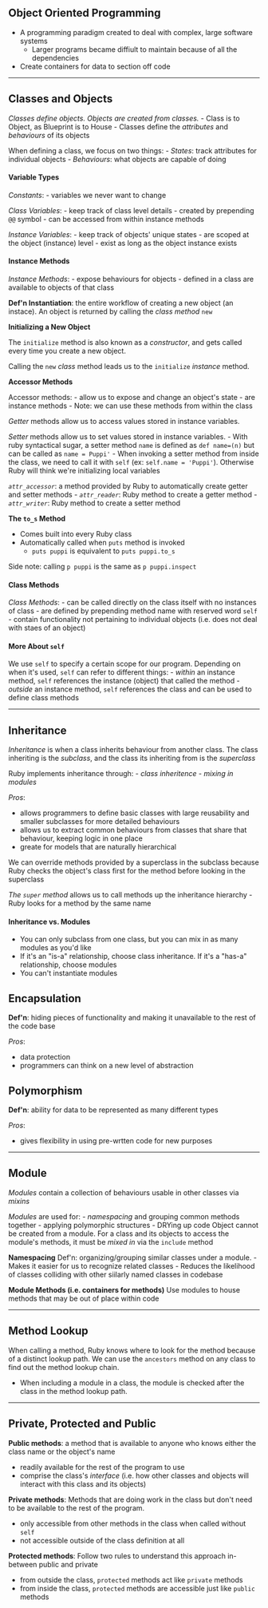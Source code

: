 ## Object Oriented Programming
- A programming paradigm created to deal with complex, large software systems
    - Larger programs became diffiult to maintain because of all the dependencies
- Create containers for data to section off code


---


## Classes and Objects

*Classes define objects. Objects are created from classes.*
    - Class is to Object, as Blueprint is to House
    - Classes define the *attributes* and *behaviours* of its objects

When defining a class, we focus on two things:
    - *States*: track attributes for individual objects
    - *Behaviours*: what objects are capable of doing

#### Variable Types

*Constants*:
    - variables we never want to change

*Class Variables*:
    - keep track of class level details
    - created by prepending `@@` symbol
    - can be accessed from within instance methods

*Instance Variables*:
    - keep track of objects' unique states
    - are scoped at the object (instance) level
    - exist as long as the object instance exists


#### Instance Methods

*Instance Methods*:
    - expose behaviours for objects
    - defined in a class are available to objects of that class

**Def'n Instantiation**: the entire workflow of creating a new object (an instace). An object is returned by calling the *class method* `new`

**Initializing a New Object**

The `initialize` method is also known as a *constructor*, and gets called every time you create a new object.

Calling the `new` *class* method leads us to the `initialize` *instance* method.

**Accessor Methods**

Accessor methods:
    - allow us to expose and change an object's state
    - are instance methods
    - Note: we can use these methods from within the class

*Getter* methods allow us to access values stored in instance variables.

*Setter* methods allow us to set values stored in instance variables.
    - With ruby syntactical sugar, a setter method `name` is defined as `def name=(n)` but can be called as `name = Puppi'`
    - When invoking a setter method from inside the class, we need to call it with `self` (ex: `self.name = 'Puppi'`). Otherwise Ruby will think we're initializing local variables

*`attr_accessor`*: a method provided by Ruby to automatically create getter and setter methods
    - *`attr_reader`*: Ruby method to create a getter method
    - *`attr_writer`*: Ruby method to create a setter method

**The `to_s` Method**

- Comes built into every Ruby class
- Automatically called when `puts` method is invoked
    - `puts puppi` is equivalent to `puts puppi.to_s`

Side note: calling `p puppi` is the same as `p puppi.inspect`

#### Class Methods

*Class Methods*:
    - can be called directly on the class itself with no instances of class
    - are defined by prepending method name with reserved word `self`
    - contain functionality not pertaining to individual objects (i.e. does not deal with staes of an object)

#### More About `self`

We use `self` to specify a certain scope for our program. Depending on when it's used, `self` can refer to different things:
    - *within* an instance method, `self` references the instance (object) that called the method
    - *outside* an instance method, `self` references the class and can be used to define class methods


---


## Inheritance

*Inheritance* is when a class inherits behaviour from another class. The class inheriting is the *subclass*, and the class its inheriting from is the *superclass*

Ruby implements inheritance through:
    - *class inheritence*
    - *mixing in modules*

*Pros*:
- allows programmers to define basic classes with large reusability and smaller subclasses for more detailed behaviours
- allows us to extract common behaviours from classes that share that behaviour, keeping logic in one place
- greate for models that are naturally hierarchical

We can override methods provided by a superclass in the subclass because Ruby checks the object's class first for the method before looking in the superclass

*The `super` method* allows us to call methods up the inheritance hierarchy - Ruby looks for a method by the same name

#### Inheritance vs. Modules

- You can only subclass from one class, but you can mix in as many modules as you'd like
- If it's an "is-a" relationship, choose class inheritance. If it's a "has-a" relationship, choose modules
- You can't instantiate modules



## Encapsulation

**Def'n**: hiding pieces of functionality and making it unavailable to the rest of the code base

*Pros*:
- data protection
- programmers can think on a new level of abstraction


## Polymorphism

**Def'n**: ability for data to be represented as many different types

*Pros*:
- gives flexibility in using pre-wrtten code for new purposes

---

## Module

*Modules* contain a collection of behaviours usable in other classes via *mixins*

*Modules* are used for:
    - *namespacing* and grouping common methods together
    - applying polymorphic structures
    - DRYing up code
Object cannot be created from a module. For a class and its objects to access the module's methods, it must be *mixed in* via the `include` method

**Namespacing**
Def'n: organizing/grouping similar classes under a module.
    - Makes it easier for us to recognize related classes
    - Reduces the likelihood of classes colliding with other siilarly named classes in codebase

**Module Methods (i.e. containers for methods)**
Use modules to house methods that may be out of place within code

---

## Method Lookup

When calling a method, Ruby knows where to look for the method because of a distinct lookup path. We can use the `ancestors` method on any class to find out the method lookup chain.

- When including a module in a class, the module is checked after the class in the method lookup path.

---

## Private, Protected and Public

**Public methods**: a method that is available to anyone who knows either the class name or the object's name
- readily available for the rest of the program to use
- comprise the class's *interface* (i.e. how other classes and objects will interact with this class and its objects)

**Private methods**: Methods that are doing work in the class but don't need to be available to the rest of the program.
- only accessible from other methods in the class when called without `self`
- not accessible outside of the class definition at all

**Protected methods**: Follow two rules to understand this approach in-between public and private
- from outside the class, `protected` methods act like `private` methods
- from inside the class, `protected` methods are accessible just like `public` methods
